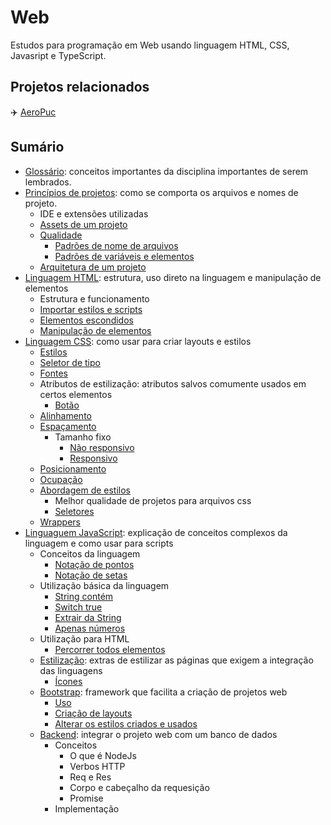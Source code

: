 # Web

Estudos para programação em Web usando linguagem HTML, CSS, Javasript e TypeScript.

## Projetos relacionados

:airplane: [AeroPuc](https://github.com/leogianfagna/AeroPuc)

## Sumário

* [Glossário](glossario-extra.md): conceitos importantes da disciplina importantes de serem lembrados.
* [Princípios de projetos](principios-basicos-de-projetos.md): como se comporta os arquivos e nomes de projeto.
  * IDE e extensões utilizadas
  * [Assets de um projeto](principios-basicos-de-projetos.md#assets)
  * [Qualidade](principios-basicos-de-projetos.md#qualidade)
    * [Padrões de nome de arquivos](principios-basicos-de-projetos.md#padroes-de-nomes-de-arquivos)
    * [Padrões de variáveis e elementos](principios-basicos-de-projetos.md#padroes-de-variaveis)
  * [Arquitetura de um projeto](principios-basicos-de-projetos.md#arquitetando-o-projeto)
* [Linguagem HTML](html/):  estrutura, uso direto na linguagem e manipulação de elementos
  * Estrutura e funcionamento
  * [Importar estilos e scripts](html/importar-estilos-ou-scripts.md)
  * [Elementos escondidos](html/elementos-escondidos.md)
  * [Manipulação de elementos](html/alterar-elementos-pelo-script.md)
* [Linguagem CSS](css/): como usar para criar layouts e estilos
  * [Estilos](css/#estilos)
  * [Seletor de tipo](css/#estilos)
  * [Fontes](css/fontes.md)
  * Atributos de estilização: atributos salvos comumente usados em certos elementos
    * [Botão](css/atributos-de-estilizacao/botao.md)
  * [Alinhamento](css/alinhamento.md)
  * [Espaçamento](css/espacamento.md)
    * Tamanho fixo
      * [Não responsivo](css/espacamento.md#nao-responsivo-tamanho-fixo)
      * [Responsivo](css/espacamento.md#responsivo-tambem-tamanho-fixo)
  * [Posicionamento](css/posicionamento-de-divs.md)
  * [Ocupação](css/ocupacao-de-divs.md)
  * [Abordagem de estilos](css/abordagem-de-estilos.md)
    * Melhor qualidade de projetos para arquivos css
    * [Seletores](css/abordagem-de-estilos.md#seletores)
  * [Wrappers](css/wrapper.md)
* [Linguaguem JavaScript](javascript/): explicação de conceitos complexos da linguagem e como usar para scripts&#x20;
  * Conceitos da linguagem
    * [Notação de pontos](javascript/conceitos.md#notacao-de-pontos-dot-notation)
    * [Notação de setas](javascript/conceitos.md#notacao-de-setas)
  * Utilização básica da linguagem
    * [String contém](javascript/utilizacao-basica/string-contem.md)
    * [Switch true](javascript/utilizacao-basica/switch-true.md)
    * [Extrair da String](javascript/utilizacao-basica/extrair-da-string.md)
    * [Apenas números](javascript/utilizacao-basica/deixar-apenas-numeros.md)
  * Utilização para HTML
    * [Percorrer todos elementos](javascript/utilizacao-em-html/percorrer-todos-elementos.md)
  * [Estilização](estilizacao.md): extras de estilizar as páginas que exigem a integração das linguagens
    * [Ícones](estilizacao.md#adicionar-icones)
  * [Bootstrap](bootstrap/): framework que facilita a criação de projetos web
    * [Uso](bootstrap/importacao.md)
    * [Criação de layouts](bootstrap/layout.md)
    * [Alterar os estilos criados e usados](bootstrap/alterar-estilos.md)
  * [Backend](backend.md): integrar o projeto web com um banco de dados
    * Conceitos
      * O que é NodeJs
      * Verbos HTTP
      * Req e Res
      * Corpo e cabeçalho da requesição
      * Promise
    * Implementação
